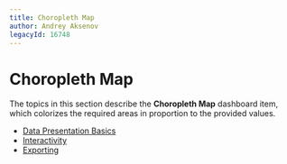 ```yaml
---
title: Choropleth Map
author: Andrey Aksenov
legacyId: 16748
---
```

# Choropleth Map
The topics in this section describe the **Choropleth Map** dashboard item, which colorizes the required areas in proportion to the provided values.
* [Data Presentation Basics](choropleth-map/data-presentation-basics.md)
* [Interactivity](choropleth-map/interactivity.md)
* [Exporting](choropleth-map/exporting.md)